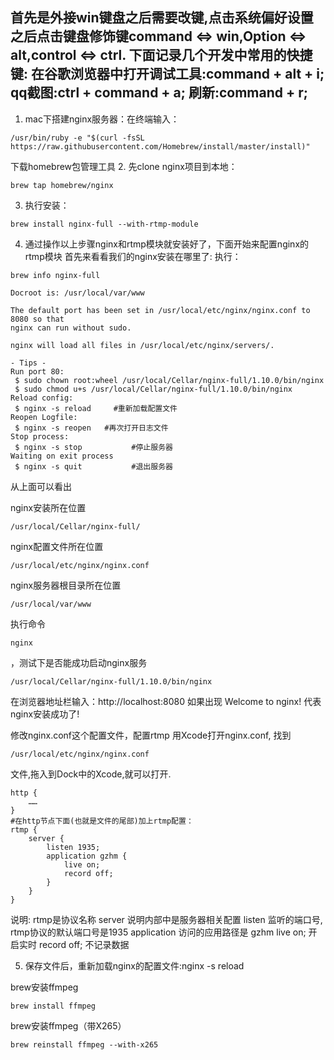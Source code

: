 首先是外接win键盘之后需要改键,点击系统偏好设置之后点击键盘修饰键command <=> win,Option <=> alt,control <=> ctrl.
下面记录几个开发中常用的快捷键:
在谷歌浏览器中打开调试工具:command + alt + i;
qq截图:ctrl + command + a;
刷新:command + r;
------
1. mac下搭建nginx服务器：在终端输入：

```
/usr/bin/ruby -e "$(curl -fsSL https://raw.githubusercontent.com/Homebrew/install/master/install)"
```
下载homebrew包管理工具
2. 先clone nginx项目到本地：
```
brew tap homebrew/nginx
```
3. 执行安装：
```
brew install nginx-full --with-rtmp-module
```
4. 通过操作以上步骤nginx和rtmp模块就安装好了，下面开始来配置nginx的rtmp模块
首先来看看我们的nginx安装在哪里了:
执行：
```
brew info nginx-full
```

```
Docroot is: /usr/local/var/www

The default port has been set in /usr/local/etc/nginx/nginx.conf to 8080 so that
nginx can run without sudo.

nginx will load all files in /usr/local/etc/nginx/servers/.

- Tips -
Run port 80:
 $ sudo chown root:wheel /usr/local/Cellar/nginx-full/1.10.0/bin/nginx
 $ sudo chmod u+s /usr/local/Cellar/nginx-full/1.10.0/bin/nginx
Reload config:
 $ nginx -s reload     #重新加载配置文件
Reopen Logfile:
 $ nginx -s reopen   #再次打开日志文件
Stop process:
 $ nginx -s stop           #停止服务器
Waiting on exit process
 $ nginx -s quit           #退出服务器
```

从上面可以看出

nginx安装所在位置
```
/usr/local/Cellar/nginx-full/
```
nginx配置文件所在位置
```
/usr/local/etc/nginx/nginx.conf
```
nginx服务器根目录所在位置
```
/usr/local/var/www
```
执行命令 
```
nginx
```
，测试下是否能成功启动nginx服务
```
/usr/local/Cellar/nginx-full/1.10.0/bin/nginx
```
在浏览器地址栏输入：http://localhost:8080 如果出现
Welcome to nginx!
代表nginx安装成功了!

修改nginx.conf这个配置文件，配置rtmp
用Xcode打开nginx.conf, 找到

```
/usr/local/etc/nginx/nginx.conf
```

文件,拖入到Dock中的Xcode,就可以打开.

```
http {
    ……
}
#在http节点下面(也就是文件的尾部)加上rtmp配置：
rtmp {
    server {
        listen 1935;
        application gzhm {
            live on;
            record off;
        }
    }
}
```

说明:
rtmp是协议名称
server 说明内部中是服务器相关配置
listen 监听的端口号, rtmp协议的默认端口号是1935
application 访问的应用路径是 gzhm
live on; 开启实时
record off; 不记录数据

5. 保存文件后，重新加载nginx的配置文件:nginx -s reload

brew安装ffmpeg
```
brew install ffmpeg
```

brew安装ffmpeg（带X265）
```
brew reinstall ffmpeg --with-x265
```
